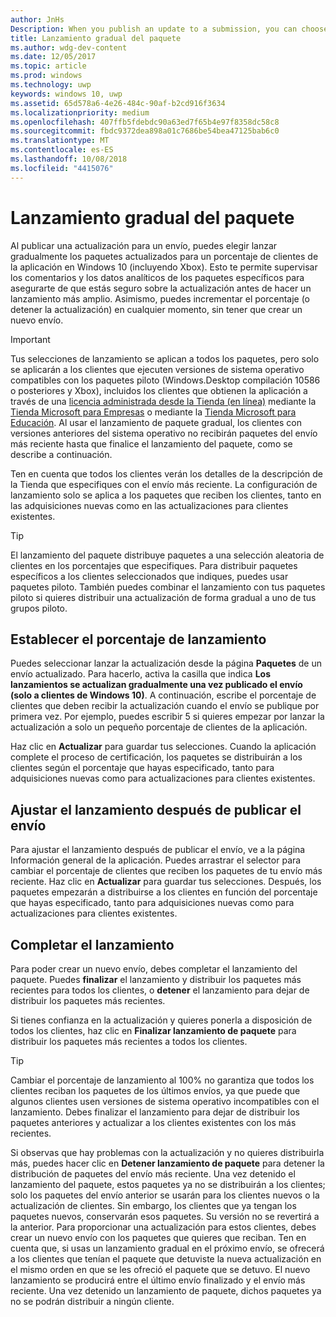 ```yaml
---
author: JnHs
Description: When you publish an update to a submission, you can choose to gradually roll out the updated packages to a percentage of your app’s customers on Windows 10.
title: Lanzamiento gradual del paquete
ms.author: wdg-dev-content
ms.date: 12/05/2017
ms.topic: article
ms.prod: windows
ms.technology: uwp
keywords: windows 10, uwp
ms.assetid: 65d578a6-4e26-484c-90af-b2cd916f3634
ms.localizationpriority: medium
ms.openlocfilehash: 407ffb5fdebdc90a63ed7f65b4e97f8358dc58c8
ms.sourcegitcommit: fbdc9372dea898a01c7686be54bea47125bab6c0
ms.translationtype: MT
ms.contentlocale: es-ES
ms.lasthandoff: 10/08/2018
ms.locfileid: "4415076"
---
```

# <a name="gradual-package-rollout"></a>Lanzamiento gradual del paquete

Al publicar una actualización para un envío, puedes elegir lanzar gradualmente los paquetes actualizados para un porcentaje de clientes de la aplicación en Windows 10 (incluyendo Xbox). Esto te permite supervisar los comentarios y los datos analíticos de los paquetes específicos para asegurarte de que estás seguro sobre la actualización antes de hacer un lanzamiento más amplio. Asimismo, puedes incrementar el porcentaje (o detener la actualización) en cualquier momento, sin tener que crear un nuevo envío. 

> [!IMPORTANT]
> Tus selecciones de lanzamiento se aplican a todos los paquetes, pero solo se aplicarán a los clientes que ejecuten versiones de sistema operativo compatibles con los paquetes piloto (Windows.Desktop compilación 10586 o posteriores y Xbox), incluidos los clientes que obtienen la aplicación a través de una [licencia administrada desde la Tienda (en línea)](organizational-licensing.md) mediante la [Tienda Microsoft para Empresas](https://businessstore.microsoft.com/store) o mediante la [Tienda Microsoft para Educación](https://educationstore.microsoft.com/store). Al usar el lanzamiento de paquete gradual, los clientes con versiones anteriores del sistema operativo no recibirán paquetes del envío más reciente hasta que finalice el lanzamiento del paquete, como se describe a continuación.

Ten en cuenta que todos los clientes verán los detalles de la descripción de la Tienda que especifiques con el envío más reciente. La configuración de lanzamiento solo se aplica a los paquetes que reciben los clientes, tanto en las adquisiciones nuevas como en las actualizaciones para clientes existentes.

> [!TIP]
> El lanzamiento del paquete distribuye paquetes a una selección aleatoria de clientes en los porcentajes que especifiques. Para distribuir paquetes específicos a los clientes seleccionados que indiques, puedes usar paquetes piloto. También puedes combinar el lanzamiento con tus paquetes piloto si quieres distribuir una actualización de forma gradual a uno de tus grupos piloto.


## <a name="setting-the-rollout-percentage"></a>Establecer el porcentaje de lanzamiento

Puedes seleccionar lanzar la actualización desde la página **Paquetes** de un envío actualizado. Para hacerlo, activa la casilla que indica **Los lanzamientos se actualizan gradualmente una vez publicado el envío (solo a clientes de Windows 10)**. A continuación, escribe el porcentaje de clientes que deben recibir la actualización cuando el envío se publique por primera vez. Por ejemplo, puedes escribir 5 si quieres empezar por lanzar la actualización a solo un pequeño porcentaje de clientes de la aplicación.

Haz clic en **Actualizar** para guardar tus selecciones. Cuando la aplicación complete el proceso de certificación, los paquetes se distribuirán a los clientes según el porcentaje que hayas especificado, tanto para adquisiciones nuevas como para actualizaciones para clientes existentes.


## <a name="adjusting-the-rollout-after-the-submission-is-published"></a>Ajustar el lanzamiento después de publicar el envío

Para ajustar el lanzamiento después de publicar el envío, ve a la página Información general de la aplicación. Puedes arrastrar el selector para cambiar el porcentaje de clientes que reciben los paquetes de tu envío más reciente. Haz clic en **Actualizar** para guardar tus selecciones. Después, los paquetes empezarán a distribuirse a los clientes en función del porcentaje que hayas especificado, tanto para adquisiciones nuevas como para actualizaciones para clientes existentes.


## <a name="completing-the-rollout"></a>Completar el lanzamiento

Para poder crear un nuevo envío, debes completar el lanzamiento del paquete. Puedes **finalizar** el lanzamiento y distribuir los paquetes más recientes para todos los clientes, o **detener** el lanzamiento para dejar de distribuir los paquetes más recientes.

Si tienes confianza en la actualización y quieres ponerla a disposición de todos los clientes, haz clic en **Finalizar lanzamiento de paquete** para distribuir los paquetes más recientes a todos los clientes.

> [!TIP]
> Cambiar el porcentaje de lanzamiento al 100% no garantiza que todos los clientes reciban los paquetes de los últimos envíos, ya que puede que algunos clientes usen versiones de sistema operativo incompatibles con el lanzamiento. Debes finalizar el lanzamiento para dejar de distribuir los paquetes anteriores y actualizar a los clientes existentes con los más recientes.

Si observas que hay problemas con la actualización y no quieres distribuirla más, puedes hacer clic en **Detener lanzamiento de paquete** para detener la distribución de paquetes del envío más reciente. Una vez detenido el lanzamiento del paquete, estos paquetes ya no se distribuirán a los clientes; solo los paquetes del envío anterior se usarán para los clientes nuevos o la actualización de clientes. Sin embargo, los clientes que ya tengan los paquetes nuevos, conservarán esos paquetes. Su versión no se revertirá a la anterior. Para proporcionar una actualización para estos clientes, debes crear un nuevo envío con los paquetes que quieres que reciban. Ten en cuenta que, si usas un lanzamiento gradual en el próximo envío, se ofrecerá a los clientes que tenían el paquete que detuviste la nueva actualización en el mismo orden en que se les ofreció el paquete que se detuvo. El nuevo lanzamiento se producirá entre el último envío finalizado y el envío más reciente. Una vez detenido un lanzamiento de paquete, dichos paquetes ya no se podrán distribuir a ningún cliente.
